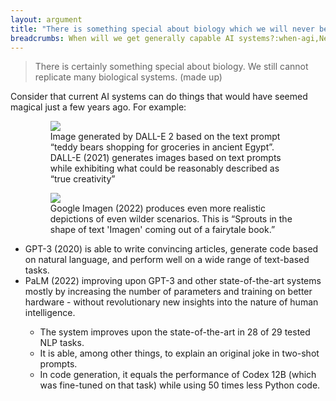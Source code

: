 ```yaml
---
layout: argument
title: "There is something special about biology which we will never be able to put into machines"
breadcrumbs: When will we get generally capable AI systems?:when-agi,Never:never,There is something special about biology which we will never be able to put into machines:biology-special
---
```

<blockquote>There is certainly something special about biology. We still cannot replicate many biological systems. (made up)</blockquote>
Consider that current AI systems can do things that would have seemed magical just a few years ago. For example:
<ul><figure><img src='https://lh6.googleusercontent.com/OnhA0fhk2wp5ZKc_vnu-YOkhSkPETBUG4RpKsMzSSdt0GUow5GY84lpFXYxR4xgPYC_YOfsC9CnYgGZ_p5O2zmI7p9n4D3b-hq-8qXYTqACL_pfjKGLpbJovT6ZM8Ku6-QIYRkFeXYEKBEpkYdRcbTmWM77A01lgL9mRi2_Q4i3nuDvTk-abVm06e3LLfVmk5xA' referrerpolicy='no-referrer'/><figcaption markdown='1'>Image generated by DALL-E 2 based on the text prompt “teddy bears shopping for groceries in ancient Egypt”. DALL-E (2021) generates images based on text prompts while exhibiting what could be reasonably described as “true creativity”
</figcaption></figure>
<figure><img src='https://lh6.googleusercontent.com/54auz1O37hlIJ1KwdtUQrRMqUjIbRQxWwWTXemy15zs-5zLlfR68bVVRSkBYNb6anj-HzGBPTov1Y9AkKCni7h23fbNIdz0ZpyDx18ZuNQqn0LIo1q_Q-HnSnAGco38btZ5zPwnsy2XrB-Rek8uf_8jef4dYZ2PIU1r-W4xBbN0RHqbNTg0tOXdfCudCzHAQuaI' referrerpolicy='no-referrer'/><figcaption markdown='1'>Google Imagen (2022) produces even more realistic depictions of even wilder scenarios. This is “Sprouts in the shape of text 'Imagen' coming out of a fairytale book.”
</figcaption></figure>
<li>GPT-3 (2020) is able to write convincing articles, generate code based on natural language, and perform well on a wide range of text-based tasks.</li>
<li>PaLM (2022) improving upon GPT-3 and other state-of-the-art systems mostly by increasing the number of parameters and training on better hardware - without revolutionary new insights into the nature of human intelligence.</li>
<ul><li>The system improves upon the state-of-the-art in 28 of 29 tested NLP tasks.</li>
<li>It is able, among other things, to explain an original joke in two-shot prompts.</li>
<li>In code generation, it equals the performance of Codex 12B (which was fine-tuned on that task) while using 50 times less Python code.</li>
